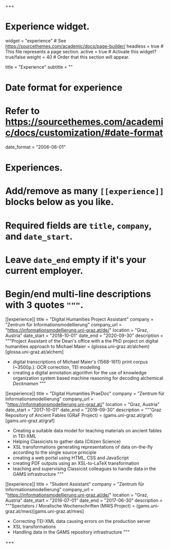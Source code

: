 +++
# Experience widget.
widget = "experience"  # See https://sourcethemes.com/academic/docs/page-builder/
headless = true  # This file represents a page section.
active = true  # Activate this widget? true/false
weight = 40  # Order that this section will appear.

title = "Experience"
subtitle = ""

# Date format for experience
#   Refer to https://sourcethemes.com/academic/docs/customization/#date-format
date_format = "2006-06-01"

# Experiences.
#   Add/remove as many `[[experience]]` blocks below as you like.
#   Required fields are `title`, `company`, and `date_start`.
#   Leave `date_end` empty if it's your current employer.
#   Begin/end multi-line descriptions with 3 quotes `"""`.

[[experience]]
  title = "Digital Humanities Project Assistant"
  company = "Zentrum für Informationsmodellierung"
  company_url = "https://informationsmodellierung.uni-graz.at/de/"
  location = "Graz, Austria"
  date_start = "2018-10-01"
  date_end = "2020-09-30"
  description = """Project Assistant of the Dean's office with a the PhD project on digital humanities approach to Michael Maier
 = (glossa.uni-graz.at/alchem)[glossa.uni-graz.at/alchem]
 
 * digital transcriptions of Michael Maier's (1568-1611) print corpus (~3500p.): OCR correction, TEI modelling
 * creating a digital annotation algorithm for the use of knowledge organization system based machine reasoning for decoding alchemical *Decknamen*
 """
  
[[experience]]
  title = "Digital Humanities PraeDoc"
  company = "Zentrum für Informationsmodellierung"
  company_url = "https://informationsmodellierung.uni-graz.at/"
  location = "Graz, Austria"
  date_start = "2017-10-01"
  date_end = "2019-09-30"
  description = """Graz Repository of Ancient Fables (GRaF Project) = (gams.uni-graz.at/graf)[gams.uni-graz.at/graf]
  
  * Creating a suitable data model for teaching materials on ancient fables in TEI-XML
  * Helping Classicists to gather data (Citizen Science)
  * XSL transformations generating representations of data on-the-fly according to the single source principle
  * creating a web portal using HTML, CSS and JavaScript
  * creating PDF outputs using an XSL-to-LaTeX transformation
  * teaching and supervising Classicist colleagues to handle data in the GAMS infrastructure 
  """
  
[[experience]]
  title = "Student Assistant"
  company = "Zentrum für Informationsmodellierung"
  company_url = "https://informationsmodellierung.uni-graz.at/de/"
  location = "Graz, Austria"
  date_start = "2016-07-01"
  date_end = "2017-06-30"
  description = """Spectators / Moralische Wochenschriften (MWS Project) = (gams.uni-graz.at/mws)[gams.uni-graz.at/mws]
  
  * Correcting TEI-XML data causing errors on the production server
  * XSL transformations
  * Handling data in the GAMS repository infrastructure
  """

+++

